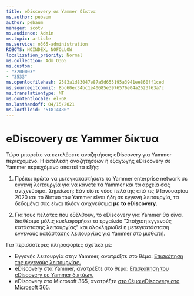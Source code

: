 ```yaml
---
title: eDiscovery σε Yammer δίκτυα
ms.author: pebaum
author: pebaum
manager: scotv
ms.audience: Admin
ms.topic: article
ms.service: o365-administration
ROBOTS: NOINDEX, NOFOLLOW
localization_priority: Normal
ms.collection: Adm_O365
ms.custom:
- "3200003"
- "3533"
ms.openlocfilehash: 2583a1d83047e87a5d655195a3941ee860ff1ced
ms.sourcegitcommit: 8bc60ec34bc1e40685e3976576e04a2623f63a7c
ms.translationtype: MT
ms.contentlocale: el-GR
ms.lasthandoff: 04/15/2021
ms.locfileid: "51814480"
---
```

# <a name="ediscovery-in-yammer-networks"></a>eDiscovery σε Yammer δίκτυα

Τώρα μπορείτε να εκτελέσετε αναζητήσεις eDiscovery για Yammer περιεχόμενο.  Η εκτέλεση αναζητήσεων ή εξαγωγής eDiscovery σε Yammer περιεχόμενο απαιτεί τα εξής:

1. Πρέπει πρώτα να μετεγκαταστήσετε το Yammer enterprise network σε εγγενή λειτουργία για να κάνετε τα Yammer και τα αρχεία σας ανιχνεύσιμα. Σημείωση: Εάν είστε νέος πελάτης από τις 9 Ιανουαρίου 2020 και το δίκτυο του Yammer είναι ήδη σε εγγενή λειτουργία, τα δεδομένα σας είναι πλέον ανιχνεύσιμα **με το eDiscovery.**

2. Για τους πελάτες που εξέλθουν, το eDiscovery για Yammer θα είναι διαθέσιμο μόλις κυκλοφορήσει το εργαλείο "Στοίχιση εγγενούς κατάστασης λειτουργίας" και ολοκληρωθεί η μετεγκατάσταση εγγενούς κατάστασης λειτουργίας για Yammer στο μισθωτή.

Για περισσότερες πληροφορίες σχετικά με:

- Εγγενής λειτουργία στην Yammer, ανατρέξτε στο θέμα: [Επισκόπηση της εγγενούς λειτουργίας.](https://docs.microsoft.com/yammer/configure-your-yammer-network/overview-native-mode)
- eDiscovery στα Yammer, ανατρέξτε στο θέμα: [Επισκόπηση του eDiscovery σε Yammer δικτύων.](https://docs.microsoft.com/yammer/manage-security-and-compliance/overview-of-ediscovery)
- eDiscovery στο Microsoft 365, ανατρέξτε [στο θέμα eDiscovery στο Microsoft 365.](https://docs.microsoft.com/microsoft-365/compliance/ediscovery)
